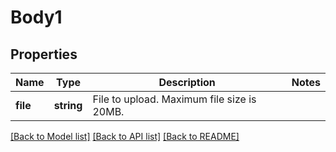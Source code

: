 # Body1

## Properties
Name | Type | Description | Notes
------------ | ------------- | ------------- | -------------
**file** | **string** | File to upload. Maximum file size is 20MB. | 

[[Back to Model list]](../README.md#documentation-for-models) [[Back to API list]](../README.md#documentation-for-api-endpoints) [[Back to README]](../README.md)

